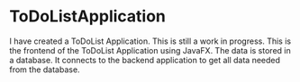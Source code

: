 # ToDoListApplication
I have created a ToDoList Application. This is still a work in progress.
This is the frontend of the ToDoList Application using JavaFX. The data is stored in a database. It connects to the backend application to get all data needed from the database.

